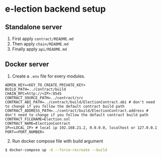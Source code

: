 # e-lection backend setup

## Standalone server

1. First apply `contract/README.md`
2. Then apply `chain/README.md`
3. Finally apply `api/README.md`

## Docker server

1. Create a `.env` file for every modules.
```env
ADMIN_KEY=<KEY_TO_CREATE_PRIVATE_KEY>
BUILD_PATH=../contract/build
CHAIN_RPC=http://<IP>:8545
CONTRACT_SOURCE_PATH=../contract/src
CONTRACT_ABI_PATH=../contract/build/ElectionContract.abi # don't need to change if you follow the default contract build path
CONTRACT_ADDRESS_PATH=../contract/build/ElectionContract.address # don't need to change if you follow the default contract build path
CONTRACT_FILENAME=Election.sol
CONTRACT_NAME=ElectionContract
IP=<LOCAL_IP> # local ip 192.168.21.2, 0.0.0.0, localhost or 127.0.0.1
PORT=<PORT_NUMBER>
```

2. Run docker compose file with build argument
```bash
$ docker-compose up -d --force-recreate --build
```
